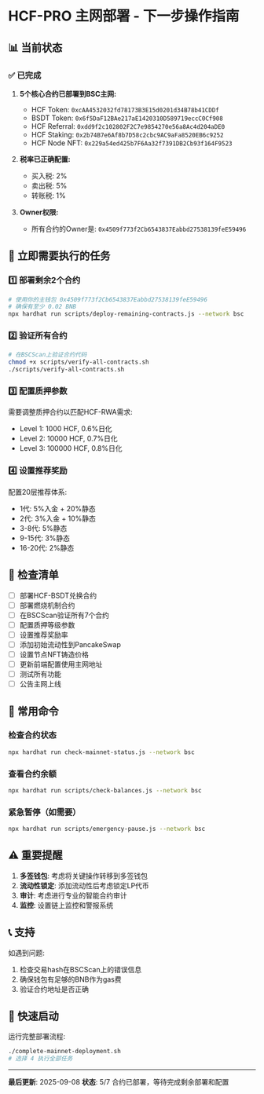 # HCF-PRO 主网部署 - 下一步操作指南

## 📊 当前状态

### ✅ 已完成
1. **5个核心合约已部署到BSC主网:**
   - HCF Token: `0xcAA4532032fd78173B3E15d0201d34B78b41CDDf`
   - BSDT Token: `0x6f5DaF12BAe217aE1420310D589719eccC0Cf908`
   - HCF Referral: `0xdd9f2c102802F2C7e9854270e56a8Ac4d204aDE0`
   - HCF Staking: `0x2b74B7e6Af8b7D58c2cbc9AC9aFa8520EB6c9252`
   - HCF Node NFT: `0x229a54ed425b7F6Aa32f7391DB2Cb93f164F9523`

2. **税率已正确配置:**
   - 买入税: 2%
   - 卖出税: 5%
   - 转账税: 1%

3. **Owner权限:**
   - 所有合约的Owner是: `0x4509f773f2Cb6543837Eabbd27538139feE59496`

## 🎯 立即需要执行的任务

### 1️⃣ 部署剩余2个合约
```bash
# 使用你的主钱包 0x4509f773f2Cb6543837Eabbd27538139feE59496
# 确保有至少 0.02 BNB
npx hardhat run scripts/deploy-remaining-contracts.js --network bsc
```

### 2️⃣ 验证所有合约
```bash
# 在BSCScan上验证合约代码
chmod +x scripts/verify-all-contracts.sh
./scripts/verify-all-contracts.sh
```

### 3️⃣ 配置质押参数
需要调整质押合约以匹配HCF-RWA需求:
- Level 1: 1000 HCF, 0.6%日化
- Level 2: 10000 HCF, 0.7%日化
- Level 3: 100000 HCF, 0.8%日化

### 4️⃣ 设置推荐奖励
配置20层推荐体系:
- 1代: 5%入金 + 20%静态
- 2代: 3%入金 + 10%静态
- 3-8代: 5%静态
- 9-15代: 3%静态
- 16-20代: 2%静态

## 📝 检查清单

- [ ] 部署HCF-BSDT兑换合约
- [ ] 部署燃烧机制合约
- [ ] 在BSCScan验证所有7个合约
- [ ] 配置质押等级参数
- [ ] 设置推荐奖励率
- [ ] 添加初始流动性到PancakeSwap
- [ ] 设置节点NFT铸造价格
- [ ] 更新前端配置使用主网地址
- [ ] 测试所有功能
- [ ] 公告主网上线

## 🔧 常用命令

### 检查合约状态
```bash
npx hardhat run check-mainnet-status.js --network bsc
```

### 查看合约余额
```bash
npx hardhat run scripts/check-balances.js --network bsc
```

### 紧急暂停（如需要）
```bash
npx hardhat run scripts/emergency-pause.js --network bsc
```

## ⚠️ 重要提醒

1. **多签钱包**: 考虑将关键操作转移到多签钱包
2. **流动性锁定**: 添加流动性后考虑锁定LP代币
3. **审计**: 考虑进行专业的智能合约审计
4. **监控**: 设置链上监控和警报系统

## 📞 支持

如遇到问题:
1. 检查交易hash在BSCScan上的错误信息
2. 确保钱包有足够的BNB作为gas费
3. 验证合约地址是否正确

## 🚀 快速启动

运行完整部署流程:
```bash
./complete-mainnet-deployment.sh
# 选择 4 执行全部任务
```

---
**最后更新**: 2025-09-08
**状态**: 5/7 合约已部署，等待完成剩余部署和配置